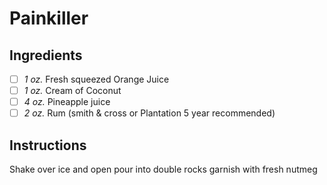 # Painkiller

## Ingredients

- [ ] _1 oz._ Fresh squeezed Orange Juice
- [ ] _1 oz._ Cream of Coconut
- [ ] _4 oz._ Pineapple juice
- [ ] _2 oz._ Rum (smith & cross or Plantation 5 year recommended)

## Instructions

Shake over ice and open pour into double rocks
garnish with fresh nutmeg
